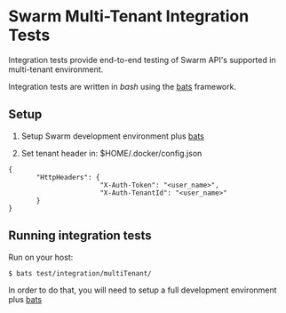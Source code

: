 # Swarm Multi-Tenant Integration Tests

Integration tests provide end-to-end testing of Swarm API's supported
in multi-tenant environment.

Integration tests are written in *bash* using the
[bats](https://github.com/sstephenson/bats) framework.

## Setup

1. Setup Swarm development environment plus [bats](https://github.com/sstephenson/bats#installing-bats-from-source)

2. Set tenant header in: $HOME/.docker/config.json
```
{
       "HttpHeaders": {
                       "X-Auth-Token": "<user_name>",
                       "X-Auth-TenantId": "<user_name>"
       }
}
```

## Running integration tests

Run on your host:

```
$ bats test/integration/multiTenant/
```

In order to do that, you will need to setup a full development environment plus
[bats](https://github.com/sstephenson/bats#installing-bats-from-source)


